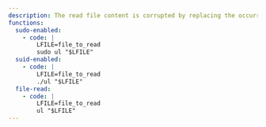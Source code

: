 ```yaml
---
description: The read file content is corrupted by replacing the occurrences of underscores to terminal sequences.
functions:
  sudo-enabled:
    - code: |
        LFILE=file_to_read
        sudo ul "$LFILE"
  suid-enabled:
    - code: |
        LFILE=file_to_read
        ./ul "$LFILE"
  file-read:
    - code: |
        LFILE=file_to_read
        ul "$LFILE"
---
```

